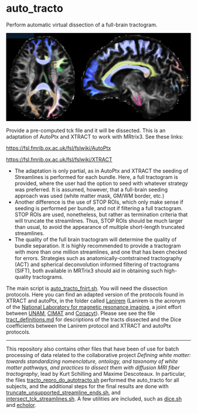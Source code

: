 # auto_tracto

Perform automatic virtual dissection of a full-brain tractogram.

![Easily dissect the major white matter pathways!](Readme_cover.png)



Provide a pre-computed tck file and it will be dissected.
This is an adaptation of AutoPtx and XTRACT to work with MRtrix3. See these links:

https://fsl.fmrib.ox.ac.uk/fsl/fslwiki/AutoPtx

https://fsl.fmrib.ox.ac.uk/fsl/fslwiki/XTRACT

- The adaptation is only partial, as in AutoPtx and XTRACT the seeding of Streamlines   is performed for each bundle. Here, a full tractogram is provided, where the user   had the option to seed with whatever strategy was preferred. It is assumed, however,   that a full-brain seeding approach was used (white matter mask, GM/WM border, etc.)
- Another difference is the use of STOP ROIs, which only make sense if seeding   is performed per bundle, and not if filtering a full tractogram.   STOP ROIs are used, nonetheless, but rather as termination criteria that will truncate   the streamlines. Thus, STOP ROIs should be much larger than usual, to avoid   the appearance of multiple short-length truncated streamlines.
- The quality of the full brain tractogram will determine the quality of bundle separation.   It is highly recommended to provide a tractogram with more than one million streamlines,   and one that has been checked for errors. Strategies such as anatomically-contstrained   tractography (ACT) and spherical deconvolution informed filtering of tractograms (SIFT),   both available in MRTrix3 should aid in obtaining such high-quality tractograms.


The main script is [auto_tracto_fnirt.sh](auto_tracto_fnirt.sh). You will need the dissection protocols. Here you can find an adapted version of the protocols found in XTRACT and autoPtx, in the folder called [Lanirem](Lanirem) (Lanirem is the acronym of the [National Laboratory for magnetic resonance imaging](http://www.lanirem.inb.unam.mx/), a joint effort between [UNAM](https://unam.mx/), [CIMAT](https://cimat.mx/) and [Conacyt](https://www.conacyt.gob.mx/)). Please see see the file [tract_definitions.md](tract_definitions.md) for descriptions of the tracts dissected and the Dice coefficients between the Lanirem protocol and XTRACT and autoPtx protocols.

---

This repository also contains other files that have been of use for batch processing of data related to the collaborative project *Defining white matter: towards standardizing nomenclature, ontology, and taxonomy of white matter pathways, and practices to dissect them with diffusion MRI fiber tractography*, lead by Kurt Schilling and Maxime Descoteaux. In particular, the files [tracto_repro_do_autotracto.sh](tracto_repro_do_autotracto.sh) performed the auto_tracto for all subjects, and the additional steps for the final results are done with [truncate_unsupported_streamline_ends.sh](truncate_unsupported_streamline_ends.sh), and [intersect_tck_streamlines.sh](intersect_tck_streamlines.sh). A few utilities are included, such as [dice.sh](dice.sh) and [echolor](echolor).
